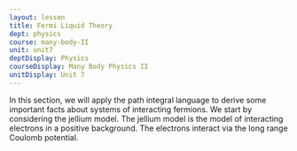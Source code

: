 ```yaml
---
layout: lesson
title: Fermi Liquid Theory
dept: physics
course: many-body-II
unit: unit7
deptDisplay: Physics
courseDisplay: Many Body Physics II
unitDisplay: Unit 7
---
```

In this section, we will apply the path integral language to derive some important facts about systems of interacting fermions. We start by considering the jellium model. The jellium model is the model of interacting electrons in a positive background. The electrons interact via the long range Coulomb potential. 

